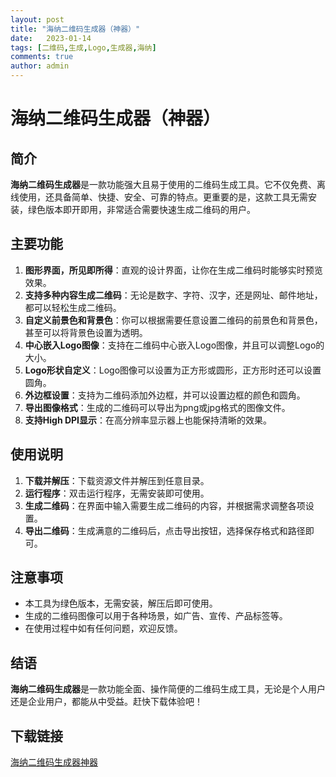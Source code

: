 ```yaml
---
layout: post
title: "海纳二维码生成器（神器）"
date:   2023-01-14
tags: [二维码,生成,Logo,生成器,海纳]
comments: true
author: admin
---
```

# 海纳二维码生成器（神器）

## 简介

**海纳二维码生成器**是一款功能强大且易于使用的二维码生成工具。它不仅免费、离线使用，还具备简单、快捷、安全、可靠的特点。更重要的是，这款工具无需安装，绿色版本即开即用，非常适合需要快速生成二维码的用户。

## 主要功能

1. **图形界面，所见即所得**：直观的设计界面，让你在生成二维码时能够实时预览效果。
2. **支持多种内容生成二维码**：无论是数字、字符、汉字，还是网址、邮件地址，都可以轻松生成二维码。
3. **自定义前景色和背景色**：你可以根据需要任意设置二维码的前景色和背景色，甚至可以将背景色设置为透明。
4. **中心嵌入Logo图像**：支持在二维码中心嵌入Logo图像，并且可以调整Logo的大小。
5. **Logo形状自定义**：Logo图像可以设置为正方形或圆形，正方形时还可以设置圆角。
6. **外边框设置**：支持为二维码添加外边框，并可以设置边框的颜色和圆角。
7. **导出图像格式**：生成的二维码可以导出为png或jpg格式的图像文件。
8. **支持High DPI显示**：在高分辨率显示器上也能保持清晰的效果。

## 使用说明

1. **下载并解压**：下载资源文件并解压到任意目录。
2. **运行程序**：双击运行程序，无需安装即可使用。
3. **生成二维码**：在界面中输入需要生成二维码的内容，并根据需求调整各项设置。
4. **导出二维码**：生成满意的二维码后，点击导出按钮，选择保存格式和路径即可。

## 注意事项

- 本工具为绿色版本，无需安装，解压后即可使用。
- 生成的二维码图像可以用于各种场景，如广告、宣传、产品标签等。
- 在使用过程中如有任何问题，欢迎反馈。

## 结语

**海纳二维码生成器**是一款功能全面、操作简便的二维码生成工具，无论是个人用户还是企业用户，都能从中受益。赶快下载体验吧！

## 下载链接

[海纳二维码生成器神器](https://pan.quark.cn/s/ea77f645a4dd)